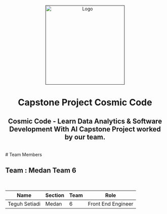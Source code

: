 <br />
<p align="center">
  <a href="">
    <img src="logorevoU.png" width='250dp' alt="Logo" >
  </a>

  <h1 align="center">Capstone Project Cosmic Code</h1>
  <h2 align="center">
  Cosmic Code - Learn Data Analytics & Software Development With AI Capstone Project worked by our team.</h2> 
</p>
<br>
# Team Members

## Team  : Medan Team 6

<br>

| Name                            | Section     | Team        | Role                      |
| -----------------------------   | ----------- | ----------- | --------------------------|
| Teguh Setiadi                   | Medan       | 6           | Front End Engineer        |




<br>
